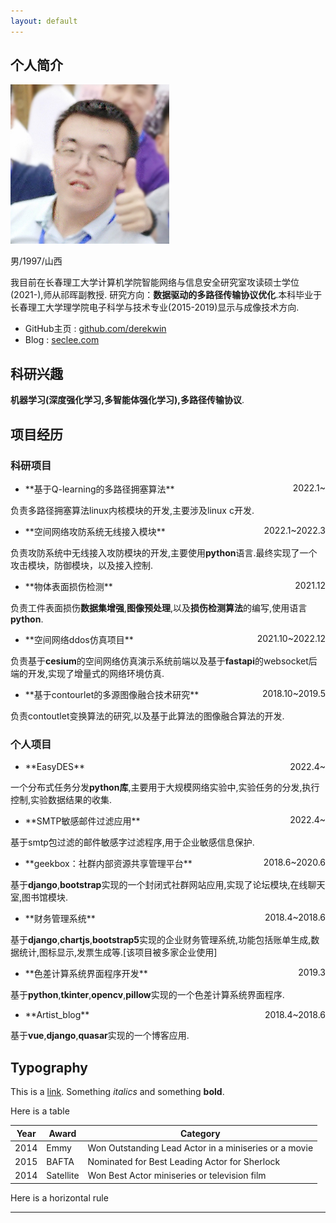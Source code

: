 ```yaml
---
layout: default
---
```


## 个人简介

<img class="profile-picture" src="seclee.jpg">

男/1997/山西

我目前在长春理工大学计算机学院智能网络与信息安全研究室攻读硕士学位(2021-),师从祁晖副教授.
研究方向：**数据驱动的多路径传输协议优化**.本科毕业于长春理工大学理学院电子科学与技术专业(2015-2019)显示与成像技术方向.
- GitHub主页 : [github.com/derekwin](https://github.com/derekwin)
- Blog : [seclee.com](https://seclee.com)

## 科研兴趣

**机器学习(深度强化学习,多智能体强化学习),多路径传输协议**.

## 项目经历
### 科研项目

- <p style="text-align:left;">**基于Q-learning的多路径拥塞算法**<span style="float:right;">2022.1~</span></p>
负责多路径拥塞算法linux内核模块的开发,主要涉及linux c开发.

- <p style="text-align:left;">**空间网络攻防系统无线接入模块**<span style="float:right;">2022.1~2022.3</span></p>
负责攻防系统中无线接入攻防模块的开发,主要使用**python**语言.最终实现了一个攻击模块，防御模块，以及接入控制.

- <p style="text-align:left;">**物体表面损伤检测**<span style="float:right;">2021.12</span></p>
负责工件表面损伤**数据集增强**,**图像预处理**,以及**损伤检测算法**的编写,使用语言**python**.
- <p style="text-align:left;">**空间网络ddos仿真项目**<span style="float:right;">2021.10~2022.12</span></p>
负责基于**cesium**的空间网络仿真演示系统前端以及基于**fastapi**的websocket后端的开发,实现了增量式的网络环境仿真.
- <p style="text-align:left;">**基于contourlet的多源图像融合技术研究**<span style="float:right;">2018.10~2019.5</span></p>
负责contoutlet变换算法的研究,以及基于此算法的图像融合算法的开发.

### 个人项目
- <p style="text-align:left;">**EasyDES**<span style="float:right;">2022.4~</span></p>
一个分布式任务分发**python库**,主要用于大规模网络实验中,实验任务的分发,执行控制,实验数据结果的收集.
- <p style="text-align:left;">**SMTP敏感邮件过滤应用**<span style="float:right;">2022.4~</span></p>
基于smtp包过滤的邮件敏感字过滤程序,用于企业敏感信息保护.
- <p style="text-align:left;">**geekbox：社群内部资源共享管理平台**<span style="float:right;">2018.6~2020.6</span></p>
基于**django**,**bootstrap**实现的一个封闭式社群网站应用,实现了论坛模块,在线聊天室,图书馆模块.
- <p style="text-align:left;">**财务管理系统**<span style="float:right;">2018.4~2018.6</span></p>
基于**django**,**chartjs**,**bootstrap5**实现的企业财务管理系统,功能包括账单生成,数据统计,图标显示,发票生成等.[该项目被多家企业使用]
- <p style="text-align:left;">**色差计算系统界面程序开发**<span style="float:right;">2019.3</span></p>
基于**python**,**tkinter**,**opencv**,**pillow**实现的一个色差计算系统界面程序.
- <p style="text-align:left;">**Artist_blog**<span style="float:right;">2018.4~2018.6</span></p>
基于**vue**,**django**,**quasar**实现的一个博客应用.

## Typography

This is a [link](http://google.com). Something *italics* and something **bold**.

Here is a table

Year | Award | Category
-----|-------|--------
2014 | Emmy  | Won Outstanding Lead Actor in a miniseries or a movie
2015 | BAFTA | Nominated for Best Leading Actor for Sherlock
2014 | Satellite | Won Best Actor miniseries or television film

Here is a horizontal rule

---

